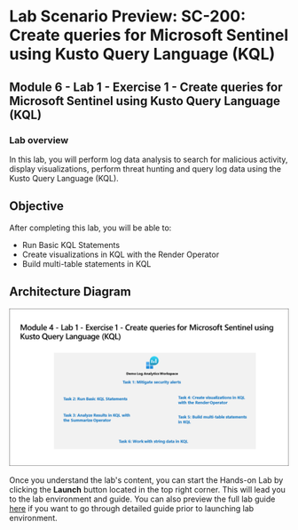 # Lab Scenario Preview: SC-200: Create queries for Microsoft Sentinel using Kusto Query Language (KQL)

## Module 6 - Lab 1 - Exercise 1 - Create queries for Microsoft Sentinel using Kusto Query Language (KQL)

### Lab overview

In this lab, you will perform log data analysis to search for malicious activity, display visualizations, perform threat hunting and  query log data using the Kusto Query Language (KQL).

## Objective
  
  After completing this lab, you will be able to:

- Run Basic KQL Statements
- Create visualizations in KQL with the Render Operator
- Build multi-table statements in KQL
  
## Architecture Diagram

 ![](media/SC200-Lab_Diagrams_Mod4_L1_Ex1.png)

Once you understand the lab's content, you can start the Hands-on Lab by clicking the **Launch** button located in the top right corner. This will lead you to the lab environment and guide. You can also preview the full lab guide [here](https://experience.cloudlabs.ai/#/labguidepreview/5201df5f-11a1-4adf-a280-c22b0e6c1d53) if you want to go through detailed guide prior to launching lab environment.
